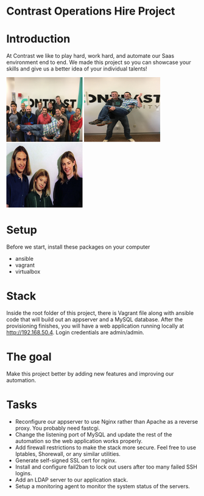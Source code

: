 # Contrast Operations Hire Project

# Introduction

At Contrast we like to play hard, work hard, and automate our Saas environment end to end. We made this project so you can showcase your skills and give us a better idea of your individual talents!

<a href="team.jpg" title="We love to have fun as a team.">
<img width="200" height="170" src="team.jpg" alt="We love to have fun as a team."></a>
<a href="jeff.jpg" title="Max and Jeff">
<img width="200" height="170" src="jeff.jpg" alt="Max and Jeff"></a>
<a href="hanson.jpg" title="Hanson does not work here.">
<img width="200" height="170" src="hanson.jpg" alt="Hanson does not work here."></a>

# Setup

Before we start, install these packages on your computer

* ansible
* vagrant
* virtualbox

# Stack

Inside the root folder of this project, there is Vagrant file along with ansible code that will build out an appserver and a MySQL database. After the provisioning finishes, you will have a web application running locally at http://192.168.50.4. Login credentials are admin/admin. 

# The goal

Make this project better by adding new features and improving our automation.

# Tasks

* Reconfigure our appserver to use Nginx rather than Apache as a reverse proxy. You probably need fastcgi. 
* Change the listening port of MySQL and update the rest of the automation so the web application works properly. 
* Add firewall restrictions to make the stack more secure. Feel free to use Iptables, Shorewall, or any similar utilities. 
* Generate self-signed SSL cert for nginx.
* Install and configure fail2ban to lock out users after too many failed SSH logins.
* Add an LDAP server to our application stack. 
* Setup a monitoring agent to monitor the system status of the servers. 




